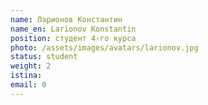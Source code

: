 ```yaml
---
name: Ларионов Константин
name_en: Larionov Konstantin
position: студент 4-го курса
photo: /assets/images/avatars/larionov.jpg
status: student
weight: 2
istina: 
email: 0
---
```


